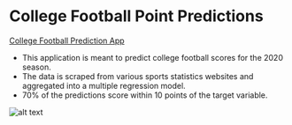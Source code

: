 # College Football Point Predictions

[College Football Prediction App](https://mazurski.shinyapps.io/CollegeFootballPredictions/)

* This application is meant to predict college football scores for the 2020 season.
* The data is scraped from various sports statistics websites and aggregated into a multiple regression model.
* 70% of the predictions score within 10 points of the target variable.


![alt text](https://github.com/smazurski/ShinyData/blob/main/CFB_Shiny_App.PNG?raw=true) 

